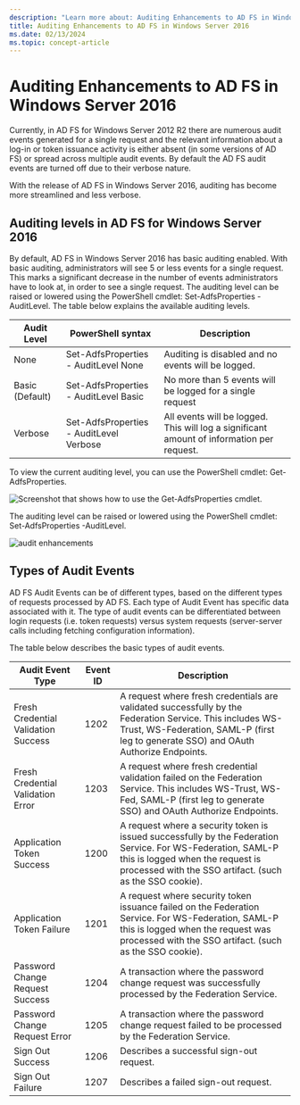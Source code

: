 ```yaml
---
description: "Learn more about: Auditing Enhancements to AD FS in Windows Server 2016"
title: Auditing Enhancements to AD FS in Windows Server 2016
ms.date: 02/13/2024
ms.topic: concept-article
---
```


# Auditing Enhancements to AD FS in Windows Server 2016

Currently, in AD FS for Windows Server 2012 R2 there are numerous audit events generated for a single request and the relevant information about a log-in or token issuance activity is either absent (in some versions of AD FS) or spread across multiple audit events. By default the AD FS audit events are turned off due to their verbose nature.

With the release of AD FS in Windows Server 2016, auditing has become more streamlined and less verbose.

## Auditing levels in AD FS for Windows Server 2016
By default, AD FS in Windows Server 2016 has basic auditing enabled.  With basic auditing, administrators will see 5 or less events for a single request.  This marks a significant decrease in the number of events administrators have to look at, in order to see a single request.   The auditing level can be raised or lowered using the PowerShell cmdlet:  Set-AdfsProperties -AuditLevel.  The table below explains the available auditing levels.

| Audit Level | PowerShell syntax | Description |
|--|--|--|
| None | Set-AdfsProperties - AuditLevel None | Auditing is disabled and no events will be logged. |
| Basic (Default) | Set-AdfsProperties - AuditLevel Basic | No more than 5 events will be logged for a single request |
| Verbose | Set-AdfsProperties - AuditLevel Verbose | All events will be logged.  This will log a significant amount of information per request. |

To view the current auditing level, you can use the PowerShell cmdlet:  Get-AdfsProperties.

![Screenshot that shows how to use the Get-AdfsProperties cmdlet.](media/Auditing-Enhancements-to-AD-FS-in-Windows-Server-2016/ADFS_Audit_1.PNG)

The auditing level can be raised or lowered using the PowerShell cmdlet:  Set-AdfsProperties -AuditLevel.

![audit enhancements](media/Auditing-Enhancements-to-AD-FS-in-Windows-Server-2016/ADFS_Audit_2.png)

## Types of Audit Events
AD FS Audit Events can be of different types, based on the different types of requests processed by AD FS. Each type of Audit Event has specific data associated with it.  The type of audit events can be differentiated between login requests (i.e. token requests) versus system requests (server-server calls including fetching configuration information).

The table below describes the basic types of audit events.

| Audit Event Type | Event ID | Description |
|--|--|--|
| Fresh Credential Validation Success | 1202 | A request where fresh credentials are validated successfully by the Federation Service. This includes WS-Trust, WS-Federation, SAML-P (first leg to generate SSO) and OAuth Authorize Endpoints. |
| Fresh Credential Validation Error | 1203 | A request where fresh credential validation failed on the Federation Service. This includes WS-Trust, WS-Fed, SAML-P (first leg to generate SSO) and OAuth Authorize Endpoints. |
| Application Token Success | 1200 | A request where a security token is issued successfully by the Federation Service. For WS-Federation, SAML-P this is logged when the request is processed with the SSO artifact. (such as the SSO cookie). |
| Application Token Failure | 1201 | A request where  security token issuance failed on the Federation Service. For WS-Federation, SAML-P this is logged when the request was processed with the SSO artifact. (such as the SSO cookie). |
| Password Change Request Success | 1204 | A transaction where the password change request was successfully processed by the Federation Service. |
| Password Change Request Error | 1205 | A transaction where the password change request failed to be processed by the Federation Service. |
| Sign Out Success | 1206 | Describes a successful sign-out request. |
| Sign Out Failure | 1207 | Describes a failed sign-out request. |
